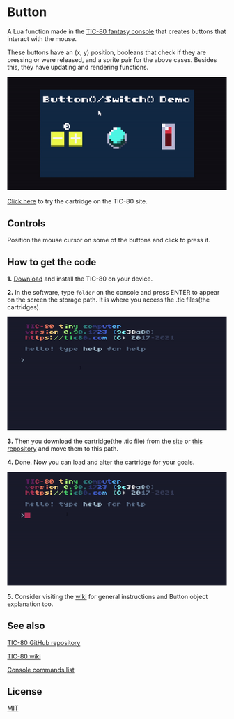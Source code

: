 # Button

A Lua function made in the [TIC-80 fantasy console](https://tic80.com/) that creates buttons that interact with the mouse.

These buttons have an (x, y) position, booleans that check if they are pressing or were released, and a sprite pair for the above cases. Besides this, they have updating and rendering functions.

![gif of the cartridge demo.](gifs/demo.gif)

[Click here][cartridge web page] to try the cartridge on the TIC-80 site.

## Controls

Position the mouse cursor on some of the buttons and click to press it.

## How to get the code

**1.** [Download](https://tic80.com/create) and install the TIC-80 on your device.

**2.** In the software, type `folder` on the console and press ENTER to appear on the screen the storage path. It is where you access the .tic files(the cartridges).
  
  ![demo of how to find out the storage path](/gifs/storagePath.gif)

**3.** Then you download the cartridge(the .tic file) from the [site][cartridge web page] or [this repository](/source/) and move them to this path.

**4.** Done. Now you can load and alter the cartridge for your goals.

  ![demo of how to access the cartridges on the TIC-80](/gifs/seeOnTic.gif)

**5.** Consider visiting the [wiki](https://github.com/JoaoPauloVF/Button/wiki) for general instructions and Button object explanation too.

[cartridge web page]:https://tic80.com/play?cart=2795

## See also

[TIC-80 GitHub repository](https://github.com/nesbox/TIC-80/)

[TIC-80 wiki](https://github.com/nesbox/TIC-80/wiki)

[Console commands list](https://github.com/nesbox/TIC-80/wiki/Console#available-commands)

## License

[MIT](LICENSE)
